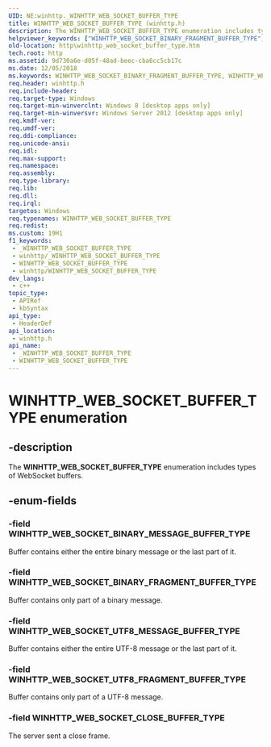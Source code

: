 ```yaml
---
UID: NE:winhttp._WINHTTP_WEB_SOCKET_BUFFER_TYPE
title: WINHTTP_WEB_SOCKET_BUFFER_TYPE (winhttp.h)
description: The WINHTTP_WEB_SOCKET_BUFFER_TYPE enumeration includes types of WebSocket buffers.
helpviewer_keywords: ["WINHTTP_WEB_SOCKET_BINARY_FRAGMENT_BUFFER_TYPE","WINHTTP_WEB_SOCKET_BINARY_MESSAGE_BUFFER_TYPE","WINHTTP_WEB_SOCKET_BUFFER_TYPE","WINHTTP_WEB_SOCKET_BUFFER_TYPE enumeration [HTTP]","WINHTTP_WEB_SOCKET_CLOSE_BUFFER_TYPE","WINHTTP_WEB_SOCKET_UTF8_FRAGMENT_BUFFER_TYPE","WINHTTP_WEB_SOCKET_UTF8_MESSAGE_BUFFER_TYPE","http.winhttp_web_socket_buffer_type","winhttp/WINHTTP_WEB_SOCKET_BINARY_FRAGMENT_BUFFER_TYPE","winhttp/WINHTTP_WEB_SOCKET_BINARY_MESSAGE_BUFFER_TYPE","winhttp/WINHTTP_WEB_SOCKET_BUFFER_TYPE","winhttp/WINHTTP_WEB_SOCKET_CLOSE_BUFFER_TYPE","winhttp/WINHTTP_WEB_SOCKET_UTF8_FRAGMENT_BUFFER_TYPE","winhttp/WINHTTP_WEB_SOCKET_UTF8_MESSAGE_BUFFER_TYPE"]
old-location: http\winhttp_web_socket_buffer_type.htm
tech.root: http
ms.assetid: 9d730a6e-d05f-48ad-beec-cba6cc5cb17c
ms.date: 12/05/2018
ms.keywords: WINHTTP_WEB_SOCKET_BINARY_FRAGMENT_BUFFER_TYPE, WINHTTP_WEB_SOCKET_BINARY_MESSAGE_BUFFER_TYPE, WINHTTP_WEB_SOCKET_BUFFER_TYPE, WINHTTP_WEB_SOCKET_BUFFER_TYPE enumeration [HTTP], WINHTTP_WEB_SOCKET_CLOSE_BUFFER_TYPE, WINHTTP_WEB_SOCKET_UTF8_FRAGMENT_BUFFER_TYPE, WINHTTP_WEB_SOCKET_UTF8_MESSAGE_BUFFER_TYPE, http.winhttp_web_socket_buffer_type, winhttp/WINHTTP_WEB_SOCKET_BINARY_FRAGMENT_BUFFER_TYPE, winhttp/WINHTTP_WEB_SOCKET_BINARY_MESSAGE_BUFFER_TYPE, winhttp/WINHTTP_WEB_SOCKET_BUFFER_TYPE, winhttp/WINHTTP_WEB_SOCKET_CLOSE_BUFFER_TYPE, winhttp/WINHTTP_WEB_SOCKET_UTF8_FRAGMENT_BUFFER_TYPE, winhttp/WINHTTP_WEB_SOCKET_UTF8_MESSAGE_BUFFER_TYPE
req.header: winhttp.h
req.include-header: 
req.target-type: Windows
req.target-min-winverclnt: Windows 8 [desktop apps only]
req.target-min-winversvr: Windows Server 2012 [desktop apps only]
req.kmdf-ver: 
req.umdf-ver: 
req.ddi-compliance: 
req.unicode-ansi: 
req.idl: 
req.max-support: 
req.namespace: 
req.assembly: 
req.type-library: 
req.lib: 
req.dll: 
req.irql: 
targetos: Windows
req.typenames: WINHTTP_WEB_SOCKET_BUFFER_TYPE
req.redist: 
ms.custom: 19H1
f1_keywords:
 - _WINHTTP_WEB_SOCKET_BUFFER_TYPE
 - winhttp/_WINHTTP_WEB_SOCKET_BUFFER_TYPE
 - WINHTTP_WEB_SOCKET_BUFFER_TYPE
 - winhttp/WINHTTP_WEB_SOCKET_BUFFER_TYPE
dev_langs:
 - c++
topic_type:
 - APIRef
 - kbSyntax
api_type:
 - HeaderDef
api_location:
 - winhttp.h
api_name:
 - _WINHTTP_WEB_SOCKET_BUFFER_TYPE
 - WINHTTP_WEB_SOCKET_BUFFER_TYPE
---
```


# WINHTTP_WEB_SOCKET_BUFFER_TYPE enumeration


## -description

The <b>WINHTTP_WEB_SOCKET_BUFFER_TYPE</b> enumeration includes types of WebSocket buffers.

## -enum-fields

### -field WINHTTP_WEB_SOCKET_BINARY_MESSAGE_BUFFER_TYPE

Buffer contains either the entire binary message or the last part of it.

### -field WINHTTP_WEB_SOCKET_BINARY_FRAGMENT_BUFFER_TYPE

Buffer contains only part of a binary message.

### -field WINHTTP_WEB_SOCKET_UTF8_MESSAGE_BUFFER_TYPE

Buffer contains either the entire UTF-8 message or the last part of it.

### -field WINHTTP_WEB_SOCKET_UTF8_FRAGMENT_BUFFER_TYPE

Buffer contains only part of a UTF-8 message.

### -field WINHTTP_WEB_SOCKET_CLOSE_BUFFER_TYPE

The server sent a close frame.

